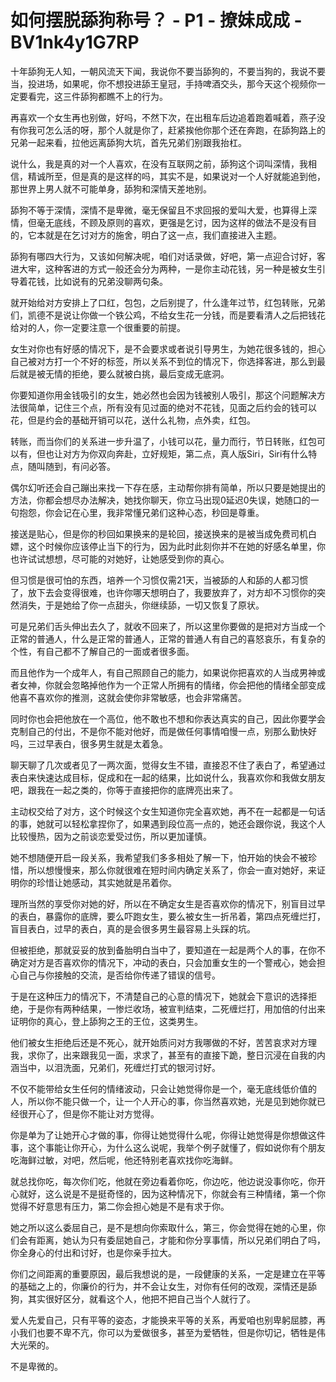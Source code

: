 # 如何摆脱舔狗称号？ - P1 - 撩妹成成 - BV1nk4y1G7RP

十年舔狗无人知，一朝风流天下闻，我说你不要当舔狗的，不要当狗的，我说不要当，投进场，如果呢，你不想投进舔王皇冠，手持啤酒交头，那今天这个视频你一定要看完，这三件舔狗都瞧不上的行为。

再喜欢一个女生再也别做，好吗，不然下次，在出租车后边追着跑着喊着，燕子没有你我可怎么活的呀，那个人就是你了，赶紧挨他你那个还在奔跑，在舔狗路上的兄弟一起来看，拉他远离舔狗大坑，首先兄弟们别跟我抬杠。

说什么，我是真的对一个人喜欢，在没有互联网之前，舔狗这个词叫深情，我相信，精诚所至，但是真的是这样的吗，其实不是，如果说对一个人好就能追到他，那世界上男人就不可能单身，舔狗和深情天差地别。

舔狗不等于深情，深情不是卑微，毫无保留且不求回报的爱叫大爱，也算得上深情，但毫无底线，不顾及原则的喜欢，更强是乞讨，因为这样的做法不是没有目的，它本就是在乞讨对方的施舍，明白了这一点，我们直接进入主题。

舔狗有哪四大行为，又该如何解决呢，咱们对话录做，好吧，第一点迎合讨好，客进大牢，这种客进的方式一般还会分为两种，一是你主动花钱，另一种是被女生引导着花钱，比如说有的兄弟没聊两句条。

就开始给对方安排上了口红，包包，之后别提了，什么逢年过节，红包转账，兄弟们，凯德不是说让你做一个铁公鸡，不给女生花一分钱，而是要看清人之后把钱花给对的人，你一定要注意一个很重要的前提。

女生对你也有好感的情况下，是不会要求或者说引导男生，为她花很多钱的，担心自己被对方打一个不好的标签，所以关系不到位的情况下，你选择客进，那么到最后就是被无情的拒绝，要么就被白挑，最后变成无底洞。

你要知道你用金钱吸引的女生，她必然也会因为钱被别人吸引，那这个问题解决方法很简单，记住三个点，所有没有见过面的绝对不花钱，见面之后约会的钱可以花，但是约会的基础开销可以花，送什么礼物，点外卖，红包。

转账，而当你们的关系进一步升温了，小钱可以花，量力而行，节日转账，红包可以有，但也让对方为你双向奔赴，立好规矩，第二点，真人版Siri，Siri有什么特点，随叫随到，有问必答。

偶尔幻听还会自己蹦出来找一下存在感，主动帮你排有简单，所以只要是她提出的方法，你都会想尽办法解决，她找你聊天，你立马出现0延迟0失误，她随口的一句抱怨，你会记在心里，我非常懂兄弟们这种心态，秒回是尊重。

接送是贴心，但是你的秒回如果换来的是轮回，接送换来的是被当成免费司机白嫖，这个时候你应该停止当下的行为，因为此时此刻你并不在她的好感名单里，你也许试试想想，尽可能的对她好，让她感受到你的真心。

但习惯是很可怕的东西，培养一个习惯仅需21天，当被舔的人和舔的人都习惯了，放下去会变得很难，也许你哪天想明白了，我要放弃了，对方却不习惯你的突然消失，于是她给了你一点甜头，你继续舔，一切又恢复了原状。

可是兄弟们舌头伸出去久了，就收不回来了，所以这里你要做的是把对方当成一个正常的普通人，什么是正常的普通人，正常的普通人有自己的喜怒哀乐，有复杂的个性，有自己都不了解自己的一面或者很多面。

而且他作为一个成年人，有自己照顾自己的能力，如果说你把喜欢的人当成男神或者女神，你就会忽略掉他作为一个正常人所拥有的情绪，你会把他的情绪全部变成他喜不喜欢你的推测，这就会使你非常敏感，也会非常痛苦。

同时你也会把他放在一个高位，他不敢也不想和你表达真实的自己，因此你要学会克制自己的付出，不是你不能对他好，而是做任何事情咱慢一点，别那么勤快好吗，三过早表白，很多男生就是太着急。

聊天聊了几次或者见了一两次面，觉得女生不错，直接忍不住了表白了，希望通过表白来快速达成目标，促成和在一起的结果，比如说什么，我喜欢你和我做女朋友吧，跟我在一起之类的，你等于直接把你的底牌亮出来了。

主动权交给了对方，这个时候这个女生知道你完全喜欢她，再不在一起都是一句话的事，她就可以轻松拿捏你了，如果遇到段位高一点的，她还会跟你说，我这个人比较慢热，因为之前谈恋爱受过伤，所以更加谨慎。

她不想随便开启一段关系，我希望我们多多相处了解一下，怕开始的快会不被珍惜，所以想慢慢来，那么你就很难在短时间内确定关系了，你会一直对她好，来证明你的珍惜让她感动，其实她就是吊着你。

理所当然的享受你对她的好，所以在不确定女生是否喜欢你的情况下，别盲目过早的表白，暴露你的底牌，要么吓跑女生，要么被女生一折吊着，第四点死缠烂打，盲目表白，过早的表白，真的是会很多男生最容易上头踩的坑。

但被拒绝，那就妥妥的放到备胎明白当中了，要知道在一起是两个人的事，在你不确定对方是否喜欢你的情况下，冲动的表白，只会加重女生的一个警戒心，她会担心自己与你接触的交流，是否给你传递了错误的信号。

于是在这种压力的情况下，不清楚自己的心意的情况下，她就会下意识的选择拒绝，于是你有两种结果，一惨烂收场，被宣判结束，二死缠烂打，用加倍的付出来证明你的真心，登上舔狗之王的王位，这类男生。

他们被女生拒绝后还是不死心，就开始质问对方我哪做的不好，苦苦哀求对方理我，求你了，出来跟我见一面，求求了，甚至有的直接下跪，整日沉浸在自我的内涵当中，以泪洗面，兄弟们，死缠烂打式的银河讨好。

不仅不能带给女生任何的情绪波动，只会让她觉得你是一个，毫无底线低价值的人，所以你不能只做一个，让一个人开心的事，你当然喜欢她，光是见到她你就已经很开心了，但是你不能让对方觉得。

你是单为了让她开心才做的事，你得让她觉得什么呢，你得让她觉得是你想做这件事，这个事能让你开心，为什么这么说呢，我举个例子就懂了，假如说你有个朋友吃海鲜过敏，对吧，然后呢，他还特别老喜欢找你吃海鲜。

就总找你吃，每次你们吃，他就在旁边看着你吃，你边吃，他边说没事你吃，你开心就好，这么说是不是挺奇怪的，因为这种情况下，你就会有三种情绪，第一个你觉得不好意思有压力，第二你会担心她是不是有求于你。

她之所以这么委屈自己，是不是想向你索取什么，第三，你会觉得在她的心里，你们会有距离，她认为只有委屈她自己，才能和你分享事情，所以兄弟们明白了吗，你全身心的付出和讨好，也是你亲手拉大。

你们之间距离的重要原因，最后我想说的是，一段健康的关系，一定是建立在平等的基础之上的，你廉价的行为，并不会让女生，对你有任何的改观，深情还是舔狗，其实很好区分，就看这个人，他把不把自己当个人就行了。

爱人先爱自己，只有平等的姿态，才能换来平等的关系，再爱咱也别卑躬屈膝，再小我们也要不卑不亢，你可以为爱做很多，甚至为爱牺牲，但是你切记，牺牲是伟大光荣的。

不是卑微的。